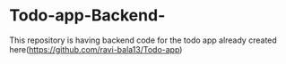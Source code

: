 # Todo-app-Backend-
This repository is having backend code for the todo app already created here(https://github.com/ravi-bala13/Todo-app)
